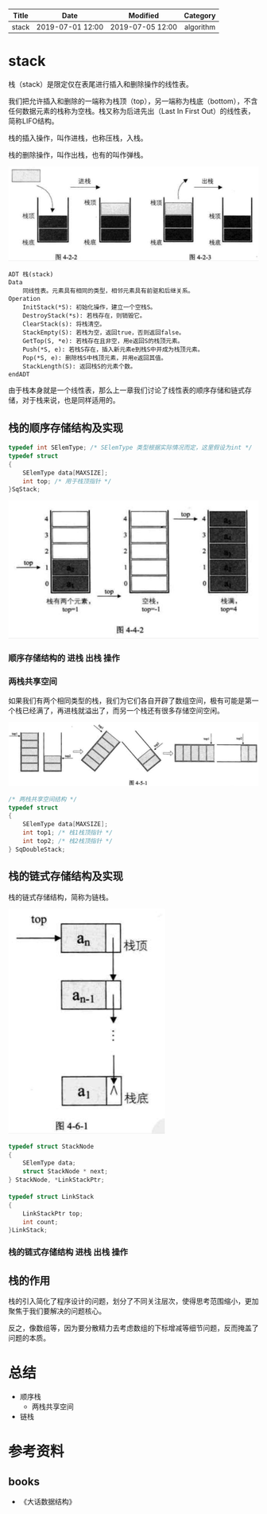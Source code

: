 | Title                | Date             | Modified         | Category          |
|:--------------------:|:----------------:|:----------------:|:-----------------:|
| stack            | 2019-07-01 12:00 | 2019-07-05 12:00 | algorithm         |

# stack



栈（stack）是限定仅在表尾进行插入和删除操作的线性表。



我们把允许插入和删除的一端称为栈顶（top），另一端称为栈底（bottom），不含任何数据元素的栈称为空栈。栈又称为后进先出（Last In First Out）的线性表，简称LIFO结构。

栈的插入操作，叫作进栈，也称压栈，入栈。

栈的删除操作，叫作出栈，也有的叫作弹栈。


![](../images/stack_01.png)



```
ADT 栈(stack)
Data
    同线性表。元素具有相同的类型，相邻元素具有前驱和后继关系。
Operation
    InitStack(*S): 初始化操作，建立一个空栈S。
    DestroyStack(*s): 若栈存在，则销毁它。
    ClearStack(s): 将栈清空。
    StackEmpty(S): 若栈为空，返回true，否则返回false。
    GetTop(S, *e): 若栈存在且非空，用e返回S的栈顶元素。
    Push(*S, e): 若栈S存在，插入新元素e到栈S中并成为栈顶元素。
    Pop(*S, e): 删除栈S中栈顶元素，并用e返回其值。
    StackLength(S): 返回栈S的元素个数。
endADT
```


由于栈本身就是一个线性表，那么上一章我们讨论了线性表的顺序存储和链式存储，对于栈来说，也是同样适用的。





## 栈的顺序存储结构及实现

```C
typedef int SElemType; /* SElemType 类型根据实际情况而定，这里假设为int */
typedef struct
{
    SElemType data[MAXSIZE];
    int top; /* 用于栈顶指针 */
}SqStack;

```
![](../images/stack_02.png)

### 顺序存储结构的 进栈 出栈 操作



### 两栈共享空间

如果我们有两个相同类型的栈，我们为它们各自开辟了数组空间，极有可能是第一个栈已经满了，再进栈就溢出了，而另一个栈还有很多存储空间空闲。

![](../images/stack_03.png)


```C
/* 两栈共享空间结构 */
typedef struct
{
    SElemType data[MAXSIZE];
    int top1; /* 栈1栈顶指针 */
    int top2; /* 栈2栈顶指针 */
} SqDoubleStack;

```


## 栈的链式存储结构及实现

栈的链式存储结构，简称为链栈。

![](../images/stack_04.png)


```C
typedef struct StackNode
{
    SElemType data;
    struct StackNode * next;
} StackNode, *LinkStackPtr;

typedef struct LinkStack
{
    LinkStackPtr top;
    int count;
}LinkStack;

```

### 栈的链式存储结构 进栈 出栈 操作


## 栈的作用

栈的引入简化了程序设计的问题，划分了不同关注层次，使得思考范围缩小，更加聚焦于我们要解决的问题核心。

反之，像数组等，因为要分散精力去考虑数组的下标增减等细节问题，反而掩盖了问题的本质。




# 总结

- 顺序栈
    - 两栈共享空间
- 链栈


# 参考资料
## books
- 《大话数据结构》